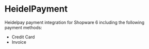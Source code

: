 # HeidelPayment

Heidelpay payment integration for Shopware 6 including the following payment methods:
* Credit Card
* Invoice

